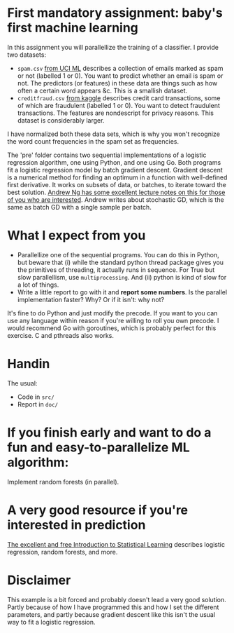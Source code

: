 # First mandatory assignment: baby's first machine learning

In this assignment you will parallellize the training of a classifier. I provide two datasets:
* `spam.csv` [from UCI ML](https://archive.ics.uci.edu/ml/datasets/spambase) describes a collection of emails marked as spam or not (labelled 1 or 0). You want to predict whether an email is spam or not. The predictors (or features) in these data are things such as how often a certain word appears &c. This is a smallish dataset.
* `creditfraud.csv` [from kaggle](https://www.kaggle.com/dalpozz/creditcardfraud) describes credit card transactions, some of which are fraudulent (labelled 1 or 0). You want to detect fraudulent transactions. The features are nondescript for privacy reasons. This dataset is considerably larger.

I have normalized both these data sets, which is why you won't recognize the word count frequencies in the spam set as frequencies.

The 'pre' folder contains two sequential implementations of a logistic regression algorithm, one using Python, and one using Go. Both programs fit a logistic regression model by batch gradient descent. Gradient descent is a numerical method for finding an optimum in a function with well-defined first derivative. It works on subsets of data, or batches, to iterate toward the best solution. [Andrew Ng has some excellent lecture notes on this for those of you who are interested](http://cs229.stanford.edu/notes/cs229-notes1.pdf). Andrew writes about stochastic GD, which is the same as batch GD with a single sample per batch.

# What I expect from you
* Parallellize one of the sequential programs. You can do this in Python, but beware that (i) while the standard python thread package gives you the primitives of threading, it actually runs in sequence. For True but slow parallellism, use `multiprocessing`. And (ii) python is kind of slow for a lot of things.
* Write a little report to go with it and **report some numbers**. Is the parallel implementation faster? Why? Or if it isn't: why not?

It's fine to do Python and just modify the precode. If you want to you can use any language within reason if you're willing to roll you own precode. I would recommend Go with goroutines, which is probably perfect for this exercise. C and pthreads also works.

# Handin
The usual:
* Code in `src/`
* Report in `doc/`

# If you finish early and want to do a fun and easy-to-parallelize ML algorithm:
Implement random forests (in parallel).

# A very good resource if you're interested in prediction
[The excellent and free Introduction to Statistical Learning](http://www-bcf.usc.edu/~gareth/ISL/) describes logistic regression, random forests, and more.

# Disclaimer
This example is a bit forced and probably doesn't lead a very good solution. Partly because of how I have programmed this and how I set the different parameters, and partly because gradient descent like this isn't the usual way to fit a logistic regression.
